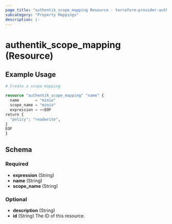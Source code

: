 ```yaml
---
page_title: "authentik_scope_mapping Resource - terraform-provider-authentik"
subcategory: "Property Mappings"
description: |-
---
```


# authentik_scope_mapping (Resource)

## Example Usage

```terraform
# Create a scope mapping

resource "authentik_scope_mapping" "name" {
  name       = "minio"
  scope_name = "minio"
  expression = <<EOF
return {
  "policy": "readwrite",
}
EOF
}
```

<!-- schema generated by tfplugindocs -->
## Schema

### Required

- **expression** (String)
- **name** (String)
- **scope_name** (String)

### Optional

- **description** (String)
- **id** (String) The ID of this resource.
